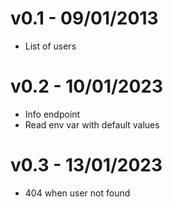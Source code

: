 # v0.1 - 09/01/2013
- List of users

# v0.2 - 10/01/2023
- Info endpoint
- Read env var with default values

# v0.3 - 13/01/2023
- 404 when user not found